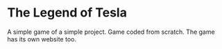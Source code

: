# The Legend of Tesla

A simple game of a simple project. Game coded from scratch. The game has its own website too.
